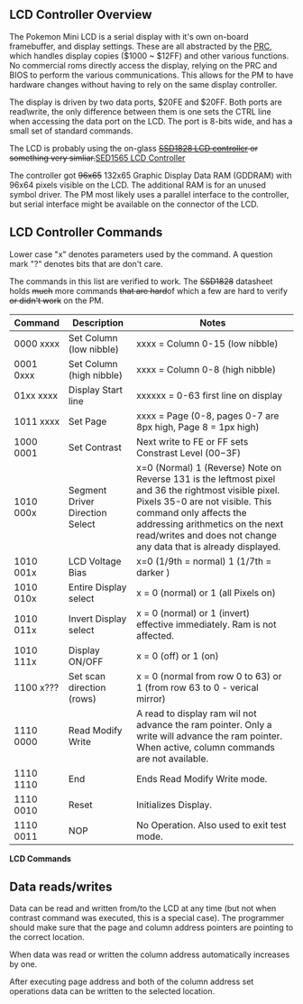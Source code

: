 ## LCD Controller Overview

The Pokemon Mini LCD is a serial display with it's own on-board
framebuffer, and display settings. These are all abstracted by the
[PRC](PM_PRC.md "wikilink"), which handles display copies ($1000 \~ $12FF)
and other various functions. No commercial roms directly access the
display, relying on the PRC and BIOS to perform the various
communications. This allows for the PM to have hardware changes without
having to rely on the same display controller.

The display is driven by two data ports, $20FE and $20FF. Both ports are
read\\write, the only difference between them is one sets the CTRL line
when accessing the data port on the LCD. The port is 8-bits wide, and
has a small set of standard commands.

The LCD is probably using the on-glass <S>[SSD1828 LCD
controller](http://www.solomon-systech.com/products/ssd1828.htm) or
something very simliar.</S>[SED1565 LCD
Controller](http://www.bolymin.com.tw/Doc/SED1565.pdf)

The controller got <S>96x65</S> 132x65 Graphic Display Data RAM (GDDRAM)
with 96x64 pixels visible on the LCD. The additional RAM is for an
unused symbol driver. The PM most likely uses a parallel interface to
the controller, but serial interface might be available on the connector
of the LCD.

## LCD Controller Commands

Lower case "x" denotes parameters used by the command. A question mark
"?" denotes bits that are don't care.

The commands in this list are verified to work. The <S>SSD1828</S>
datasheet holds <S>much</S> more commands <S>that are hard</S>of which a
few are hard to verify <S>or didn't work</S> on the
PM.

| Command   | Description                     | Notes                                                                                                                                                                                                                                                                    |
| --------- | ------------------------------- | ------------------------------------------------------------------------------------------------------------------------------------------------------------------------------------------------------------------------------------------------------------------------ |
| 0000 xxxx | Set Column (low nibble)         | xxxx = Column 0-15 (low nibble)                                                                                                                                                                                                                                          |
| 0001 0xxx | Set Column (high nibble)        | xxxx = Column 0-8 (high nibble)                                                                                                                                                                                                                                          |
| 01xx xxxx | Display Start line              | xxxxxx = 0-63 first line on display                                                                                                                                                                                                                                      |
| 1011 xxxx | Set Page                        | xxxx = Page (0-8, pages 0-7 are 8px high, Page 8 = 1px high)                                                                                                                                                                                                             |
| 1000 0001 | Set Contrast                    | Next write to FE or FF sets Constrast Level ($00-$3F)                                                                                                                                                                                                                    |
| 1010 000x | Segment Driver Direction Select | x=0 (Normal) 1 (Reverse) Note on Reverse 131 is the leftmost pixel and 36 the rightmost visible pixel. Pixels 35-0 are not visible. This command only affects the addressing arithmetics on the next read/writes and does not change any data that is already displayed. |
| 1010 001x | LCD Voltage Bias                | x=0 (1/9th = normal) 1 (1/7th = darker )                                                                                                                                                                                                                                 |
| 1010 010x | Entire Display select           | x = 0 (normal) or 1 (all Pixels on)                                                                                                                                                                                                                                      |
| 1010 011x | Invert Display select           | x = 0 (normal) or 1 (invert) effective immediately. Ram is not affected.                                                                                                                                                                                                 |
| 1010 111x | Display ON/OFF                  | x = 0 (off) or 1 (on)                                                                                                                                                                                                                                                    |
| 1100 x??? | Set scan direction (rows)       | x = 0 (normal from row 0 to 63) or 1 (from row 63 to 0 - verical mirror)                                                                                                                                                                                                 |
| 1110 0000 | Read Modify Write               | A read to display ram wil not advance the ram pointer. Only a write will advance the ram pointer. When active, column commands are not available.                                                                                                                        |
| 1110 1110 | End                             | Ends Read Modify Write mode.                                                                                                                                                                                                                                             |
| 1110 0010 | Reset                           | Initializes Display.                                                                                                                                                                                                                                                     |
| 1110 0011 | NOP                             | No Operation. Also used to exit test mode.                                                                                                                                                                                                                               |

**LCD Commands**

## Data reads/writes

Data can be read and written from/to the LCD at any time (but not when
contrast command was executed, this is a special case). The programmer
should make sure that the page and column address pointers are pointing
to the correct location.

When data was read or written the column address automatically increases
by one.

After executing page address and both of the column address set
operations data can be written to the selected location.